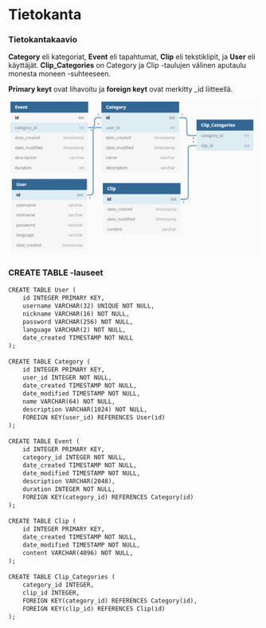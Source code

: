 # Tietokanta
### Tietokantakaavio
**Category** eli kategoriat, **Event** eli tapahtumat, **Clip** eli tekstiklipit,  ja **User** eli käyttäjät. 
**Clip_Categories** on Category ja Clip -taulujen välinen aputaulu monesta moneen -suhteeseen.

**Primary keyt** ovat lihavoitu ja **foreign keyt** ovat merkitty _id liitteellä. 

![tietokantakaavio](database_diagram.png)

### CREATE TABLE -lauseet

```
CREATE TABLE User (
    id INTEGER PRIMARY KEY, 
    username VARCHAR(32) UNIQUE NOT NULL, 
    nickname VARCHAR(16) NOT NULL, 
    password VARCHAR(256) NOT NULL, 
    language VARCHAR(2) NOT NULL, 
    date_created TIMESTAMP NOT NULL
);

CREATE TABLE Category (
    id INTEGER PRIMARY KEY, 
    user_id INTEGER NOT NULL, 
    date_created TIMESTAMP NOT NULL, 
    date_modified TIMESTAMP NOT NULL, 
    name VARCHAR(64) NOT NULL, 
    description VARCHAR(1024) NOT NULL, 
    FOREIGN KEY(user_id) REFERENCES User(id)
);

CREATE TABLE Event (
    id INTEGER PRIMARY KEY, 
    category_id INTEGER NOT NULL, 
    date_created TIMESTAMP NOT NULL, 
    date_modified TIMESTAMP NOT NULL, 
    description VARCHAR(2048), 
    duration INTEGER NOT NULL, 
    FOREIGN KEY(category_id) REFERENCES Category(id)
);

CREATE TABLE Clip (
    id INTEGER PRIMARY KEY, 
    date_created TIMESTAMP NOT NULL, 
    date_modified TIMESTAMP NOT NULL, 
    content VARCHAR(4096) NOT NULL, 
);

CREATE TABLE Clip_Categories (
    category_id INTEGER, 
    clip_id INTEGER, 
    FOREIGN KEY(category_id) REFERENCES Category(id),
    FOREIGN KEY(clip_id) REFERENCES Clip(id)
);
```
